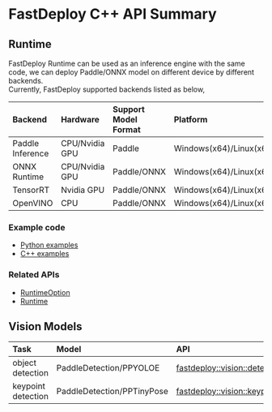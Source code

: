 # FastDeploy C++ API Summary

## Runtime

FastDeploy Runtime can be used as an inference engine with the same code, we can deploy Paddle/ONNX model on different device by different backends.  
Currently, FastDeploy supported backends listed as below,

| Backend | Hardware | Support Model Format | Platform |
| :------ | :------- | :------------------- | :------- |
| Paddle Inference | CPU/Nvidia GPU | Paddle | Windows(x64)/Linux(x64) |
| ONNX Runtime | CPU/Nvidia GPU | Paddle/ONNX | Windows(x64)/Linux(x64/aarch64)/Mac(x86/arm64) |
| TensorRT | Nvidia GPU | Paddle/ONNX | Windows(x64)/Linux(x64)/Jetson |
| OpenVINO | CPU | Paddle/ONNX | Windows(x64)/Linux(x64)/Mac(x86) |

### Example code
- [Python examples](./)
- [C++ examples](./)

### Related APIs
- [RuntimeOption](./structfastdeploy_1_1RuntimeOption.html)
- [Runtime](./structfastdeploy_1_1Runtime.html)

## Vision Models

| Task | Model | API | Example |
| :---- | :---- | :---- | :----- |
| object detection | PaddleDetection/PPYOLOE | [fastdeploy::vision::detection::PPYOLOE](./classfastdeploy_1_1vision_1_1detection_1_1PPYOLOE.html) | [C++](./)/[Python](./) |
| keypoint detection | PaddleDetection/PPTinyPose | [fastdeploy::vision::keypointdetection::PPTinyPose](./classfastdeploy_1_1vision_1_1detection_1_1PPYOLOE.html) | [C++](./)/[Python](./) |
